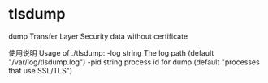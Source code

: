 # tlsdump

dump Transfer Layer Security data without certificate

使用说明
Usage of ./tlsdump:
  -log string
        The log path (default "/var/log/tlsdump.log")
  -pid string
        process id for dump (default "processes that use SSL/TLS")


